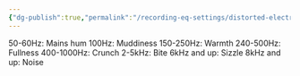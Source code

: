 ```yaml
---
{"dg-publish":true,"permalink":"/recording-eq-settings/distorted-electric-guitar/","tags":["Keep/Label/Mixing","Keep/Label/Electric-Guitar"]}
---
```




50-60Hz: Mains hum
100Hz: Muddiness
150-250Hz: Warmth
240-500Hz: Fullness
400-1000Hz: Crunch
2-5kHz: Bite
6kHz and up: Sizzle
8kHz and up: Noise